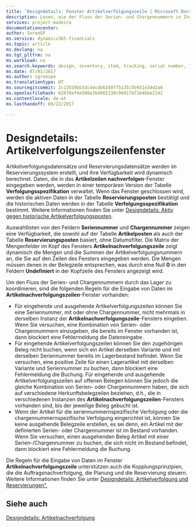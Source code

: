 ```yaml
---
title: 'Designdetails: Fenster Artikelverfolgungszeile | Microsoft Docs'
description: Lesen, wie der Fluss der Serien- und Chargennummern in Ihrem Lager verwaltet wird.
services: project-madeira
documentationcenter: 
author: SorenGP
ms.service: dynamics365-financials
ms.topic: article
ms.devlang: na
ms.tgt_pltfrm: na
ms.workload: na
ms.search.keywords: design, inventory, item, tracking, serial number, lot number
ms.date: 07/01/2017
ms.author: sgroespe
ms.translationtype: HT
ms.sourcegitcommit: 2c13559bb3dc44cdb61697f5135c5b931e34d2a8
ms.openlocfilehash: 62070ef4e580a3bd665130c9b017bf164bbe2142
ms.contentlocale: de-at
ms.lasthandoff: 09/22/2017

---
```

# <a name="design-details-item-tracking-lines-window"></a>Designdetails: Artikelverfolgungszeilenfenster
Artikelverfolgungsdatensätze und Reservierungsdatensätze werden im Reservierungssystem erstellt, und ihre Verfügbarkeit wird dynamisch berechnet. Daten, die in das **Artikelzeilen nachverfolgen**-Fenster eingegeben werden, werden in einer temporären Version der Tabelle **Verfolgungsspezifikation** verwaltet. Wenn das Fenster geschlossen wird, werden die aktiven Daten in der Tabelle **Reservierungsposten** bestätigt und die historischen Daten werden in der Tabelle **Verfolgungsspezifikation** bestimmt. Weitere Informationen finden Sie unter [Designdetails: Aktiv gegen historische Artikelverfolgungsposten](design-details-active-versus-historic-item-tracking-entries.md).  
  
Auswahllisten von den Feldern **Seriennummer** und **Chargennummer** zeigen eine Verfügbarkeit, die sowohl auf der Tabelle **Artikelposten** als auch der Tabelle **Reservierungsposten** basiert, ohne Datumsfilter. Die Matrix der Mengenfelder im Kopf des Fensters **Artikelnachverfolgungszeile** zeigt dynamisch die Mengen und die Summen der Artikelverfolgungsnummern an, die Sie auf den Zeilen des Fensters eingegeben werden. Die Mengen müssen denen in der Belegzeile entsprechen, was durch eine Null **0** in den Feldern **Undefiniert** in der Kopfzeile des Fensters angezeigt wird.  
  
Um den Fluss der Serien- und Chargennummern durch das Lager zu koordinieren, sind die folgenden Regeln für die Eingabe von Daten im **Artikelnachverfolgungszeilen**-Fenster vorhanden:  
  
* Für eingehende und ausgehende Artikelverfolgungszeilen können Sie eine Seriennummer, mit oder ohne Chargennummer, nicht mehrmals in derselben Instanz der **Artikelnachverfolgungszeile**-Fensters eingeben. Wenn Sie versuchen, eine Kombination von Serien- oder Chargennummern einzugeben, die bereits im Fenster vorhanden ist, dann blockiert eine Fehlermeldung die Dateneingabe.  
* Für eingehende Artikelverfolgungszeilen können Sie den zugehörigen Beleg nicht buchen, wenn sich ein Artikel derselben Variante und mit derselben Seriennummer bereits im Lagerbestand befindet. Wenn Sie versuchen, eine positive Zeile für einen Lagerartikel mit derselben Variante und Seriennummer zu buchen, dann blockiert eine Fehlermeldung die Buchung. Für eingehende und ausgehende Artikelverfolgungszeilen auf offenen Belegen können Sie jedoch die gleiche Kombination von Serien- oder Chargennummern haben, die sich auf verschiedene Herkunftsbelegzeilen beziehen, d.h., die in verschiedenen Instanzen des **Artikelnachverfolgungszeilen**-Fensters vorhanden sind, bis der jeweilige Beleg gebucht ist.  
* Wenn der Artikel für die seriennummernspezifische Verfolgung oder die chargennummernspezifische Verfolgung eingerichtet ist, können Sie keine ausgehende Belegzeile erstellen, es sei denn, ein Artikel mit der definierten Serien- oder Chargennummer ist im Bestand vorhanden. Wenn Sie versuchen, einen ausgehenden Beleg Artikel mit einer Serien-/Chargennummer zu buchen, die sich nicht im Bestand befindet, dann blockiert eine Fehlermeldung die Buchung.  
  
Die Regeln für die Eingabe von Daten im Fenster **Artikelnachverfolgungszeile** unterstützen auch die Kopplungsprinzipien, die die Auftragsnachverfolgung, die Planung und die Reservierung steuern. Weitere Informationen finden Sie unter [Designdetails: Artikelverfolgung und Reservierungen“.](design-details-item-tracking-and-planning.md)  
  
## <a name="see-also"></a>Siehe auch  
[Designdetails: Artikelnachverfolgung](design-details-item-tracking.md)
